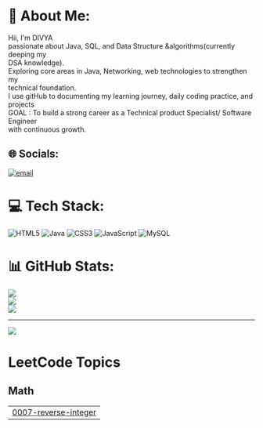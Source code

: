 # 💫 About Me:
Hii, I'm DIVYA <br>passionate about Java, SQL, and Data Structure &algorithms(currently deeping my <br>DSA knowledge).<br>Exploring core areas in Java, Networking, web technologies to strengthen my <br>technical foundation.<br>I use gitHub to documenting my learning journey, daily coding practice, and projects<br>GOAL : To build a strong career as a Technical product Specialist/ Software Engineer<br>with continuous growth.


## 🌐 Socials:
[![email](https://img.shields.io/badge/Email-D14836?logo=gmail&logoColor=white)](mailto:divyakdiv10@gmail.com) 

# 💻 Tech Stack:
![HTML5](https://img.shields.io/badge/html5-%23E34F26.svg?style=for-the-badge&logo=html5&logoColor=white) ![Java](https://img.shields.io/badge/java-%23ED8B00.svg?style=for-the-badge&logo=openjdk&logoColor=white) ![CSS3](https://img.shields.io/badge/css3-%231572B6.svg?style=for-the-badge&logo=css3&logoColor=white) ![JavaScript](https://img.shields.io/badge/javascript-%23323330.svg?style=for-the-badge&logo=javascript&logoColor=%23F7DF1E) ![MySQL](https://img.shields.io/badge/mysql-4479A1.svg?style=for-the-badge&logo=mysql&logoColor=white)
# 📊 GitHub Stats:
![](https://github-readme-stats.vercel.app/api?username=Divyakdiv&theme=radical&hide_border=false&include_all_commits=true&count_private=false)<br/>
![](https://nirzak-streak-stats.vercel.app/?user=Divyakdiv&theme=radical&hide_border=false)<br/>
![](https://github-readme-stats.vercel.app/api/top-langs/?username=Divyakdiv&theme=radical&hide_border=false&include_all_commits=true&count_private=false&layout=compact)

---
[![](https://visitcount.itsvg.in/api?id=Divyakdiv&icon=0&color=0)](https://visitcount.itsvg.in)

<!-- Proudly created with GPRM ( https://gprm.itsvg.in ) -->

<!---LeetCode Topics Start-->
# LeetCode Topics
## Math
|  |
| ------- |
| [0007-reverse-integer](https://github.com/Divyakdiv/Divyakdiv/tree/master/0007-reverse-integer) |
<!---LeetCode Topics End-->